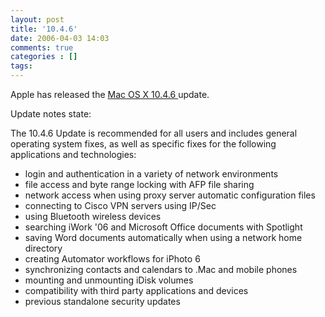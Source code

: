 ```yaml
---
layout: post
title: '10.4.6'
date: 2006-04-03 14:03
comments: true
categories : []
tags:
---
```

Apple has released the <a href="http://docs.info.apple.com/article.html?artnum=303411">Mac OS X 10.4.6 </a> update.

Update notes state:

The 10.4.6 Update is recommended for all users and includes general operating system fixes, as well as specific fixes for the following applications and technologies:

- login and authentication in a variety of network environments
- file access and byte range locking with AFP file sharing
- network access when using proxy server automatic configuration files
- connecting to Cisco VPN servers using IP/Sec
- using Bluetooth wireless devices
- searching iWork '06 and Microsoft Office documents with Spotlight
- saving Word documents automatically when using a network home directory
- creating Automator workflows for iPhoto 6
- synchronizing contacts and calendars to .Mac and mobile phones
- mounting and unmounting iDisk volumes
- compatibility with third party applications and devices
- previous standalone security updates

